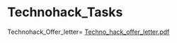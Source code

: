 # Technohack_Tasks

Technohack_Offer_letter=
[Techno_hack_offer_letter.pdf](https://github.com/Srishti2301/Technohack_Tasks/files/13930947/Techno_hack_offer_letter.pdf)
